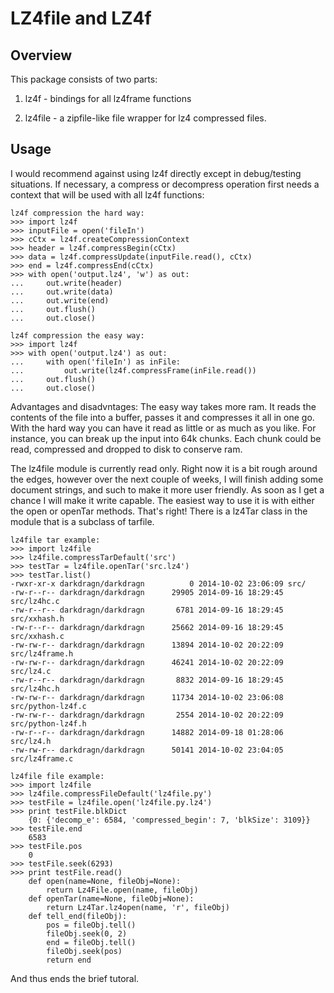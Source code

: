 LZ4file and LZ4f
================


Overview
--------
This package consists of two parts:

1. lz4f - bindings for all lz4frame functions

2. lz4file - a zipfile-like file wrapper for lz4 compressed files. 

Usage
-----
I would recommend against using lz4f directly except in debug/testing situations. If necessary, a compress or decompress operation first needs a context that will be used with all lz4f functions:

    lz4f compression the hard way:
    >>> import lz4f
    >>> inputFile = open('fileIn')
    >>> cCtx = lz4f.createCompressionContext
    >>> header = lz4f.compressBegin(cCtx)
    >>> data = lz4f.compressUpdate(inputFile.read(), cCtx)
    >>> end = lz4f.compressEnd(cCtx)
    >>> with open('output.lz4', 'w') as out:
    ...     out.write(header)
    ...     out.write(data)
    ...     out.write(end)
    ...     out.flush()
    ...     out.close()
    
    lz4f compression the easy way:
    >>> import lz4f
    >>> with open('output.lz4') as out:
    ...     with open('fileIn') as inFile:
    ...         out.write(lz4f.compressFrame(inFile.read())
    ...     out.flush()
    ...     out.close()
    
Advantages and disadvntages: The easy way takes more ram. It reads the contents of the file into a buffer, passes it and compresses it all in one go. With the hard way you can have it read as little or as much as you like. For instance, you can break up the input into 64k chunks. Each chunk could be read, compressed and dropped to disk to conserve ram.

The lz4file module is currently read only. Right now it is a bit rough around the edges, however over the next couple of weeks, I will finish adding some document strings, and such to make it more user friendly. As soon as I get a chance I will make it write capable. The easiest way to use it is with either the open or openTar methods. That's right! There is a lz4Tar class in the module that is a subclass of tarfile. 

    lz4file tar example:
    >>> import lz4file
    >>> lz4file.compressTarDefault('src')
    >>> testTar = lz4file.openTar('src.lz4')
    >>> testTar.list()
    -rwxr-xr-x darkdragn/darkdragn          0 2014-10-02 23:06:09 src/
    -rw-r--r-- darkdragn/darkdragn      29905 2014-09-16 18:29:45 src/lz4hc.c
    -rw-r--r-- darkdragn/darkdragn       6781 2014-09-16 18:29:45 src/xxhash.h
    -rw-r--r-- darkdragn/darkdragn      25662 2014-09-16 18:29:45 src/xxhash.c
    -rw-rw-r-- darkdragn/darkdragn      13894 2014-10-02 20:22:09 src/lz4frame.h
    -rw-rw-r-- darkdragn/darkdragn      46241 2014-10-02 20:22:09 src/lz4.c
    -rw-r--r-- darkdragn/darkdragn       8832 2014-09-16 18:29:45 src/lz4hc.h
    -rw-rw-r-- darkdragn/darkdragn      11734 2014-10-02 23:06:08 src/python-lz4f.c
    -rw-rw-r-- darkdragn/darkdragn       2554 2014-10-02 20:22:09 src/python-lz4f.h
    -rw-r--r-- darkdragn/darkdragn      14882 2014-09-18 01:28:06 src/lz4.h
    -rw-rw-r-- darkdragn/darkdragn      50141 2014-10-02 23:04:05 src/lz4frame.c
    
    lz4file file example:
    >>> import lz4file
    >>> lz4file.compressFileDefault('lz4file.py')
    >>> testFile = lz4file.open('lz4file.py.lz4')
    >>> print testFile.blkDict
        {0: {'decomp_e': 6584, 'compressed_begin': 7, 'blkSize': 3109}}
    >>> testFile.end
        6583
    >>> testFile.pos
        0   
    >>> testFile.seek(6293)
    >>> print testFile.read()
        def open(name=None, fileObj=None):
            return Lz4File.open(name, fileObj)
        def openTar(name=None, fileObj=None):
            return Lz4Tar.lz4open(name, 'r', fileObj)
        def tell_end(fileObj):
            pos = fileObj.tell()
            fileObj.seek(0, 2)
            end = fileObj.tell()
            fileObj.seek(pos)
            return end
And thus ends the brief tutoral.


